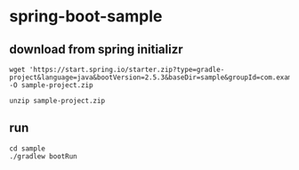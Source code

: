 # spring-boot-sample

## download from spring initializr
```
wget 'https://start.spring.io/starter.zip?type=gradle-project&language=java&bootVersion=2.5.3&baseDir=sample&groupId=com.example&artifactId=sample&name=sample&description=Demo%20project%20for%20Spring%20Boot&packageName=com.example.sample&packaging=jar&javaVersion=11&dependencies=web,lombok,mybatis,validation,quartz,actuator' -O sample-project.zip

unzip sample-project.zip
```

## run
```
cd sample
./gradlew bootRun
```